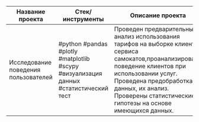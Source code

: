 Название проекта  | Стек/инструменты | Описание проекта|
| ----------------- | ---------------- |---------------- |
| Исследование поведения пользователей  |  #python #pandas #plotly  #matplotlib #scypy #визуализация данных #статистический тест| Проведен предварительный анализ использования тарифов на выборке клиентов сервиса самокатов,проанализировано поведение клиентов при использовании услуг. Проведена предобработка данных, их анализ. Проверены статистические гипотезы на основе имеющихся данных.  |

